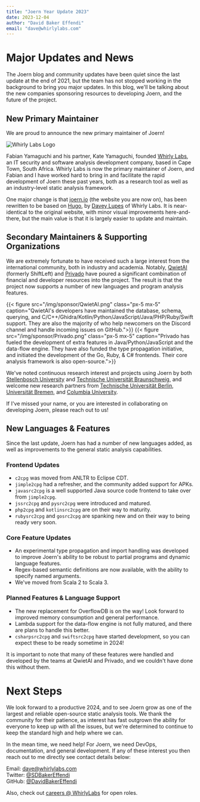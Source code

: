 ```yaml
---
title: "Joern Year Update 2023"
date: 2023-12-04
author: "David Baker Effendi"
email: "dave@whirlylabs.com"
---
```


# Major Updates and News

The Joern blog and community updates have been quiet since the last update at the end of 2021, but
the team has not stopped working in the background to bring you major updates. In this blog, we'll
be talking about the new companies sponsoring resources to developing Joern, and the future of the
project.

## New Primary Maintainer

We are proud to announce the new primary maintainer of Joern!

![Whirly Labs Logo](/img/sponsor/WhirlyLabs.png "Whirly Labs Logo")

Fabian Yamaguchi and his partner, Kate Yamaguchi, founded [Whirly Labs](https://whirlylabs.com), an IT security
and software analysis development company, based in Cape Town, South Africa. Whirly Labs is now the
primary maintainer of Joern, and Fabian and I have worked hard to bring in and facilitate the rapid
development of Joern these past years, both as a research tool as well as an industry-level static
analysis framework.

One major change is that [joern.io](https://joern.io) (the website you are now on), has been
rewritten to be based on [Hugo](https://gohugo.io), by [Davey Lupes](https://twitter.com/daveylupes)
of Whirly Labs. It is near-identical to the original website, with minor visual improvements
here-and-there, but the main value is that it is largely easier to update and maintain.

## Secondary Maintainers & Supporting Organizations

We are extremely fortunate to have received such a large interest from the international community,
both in industry and academia. Notably, [QwietAI](https://qwiet.ai) (formerly ShiftLeft) and
[Privado](https://www.privado.ai) have poured a significant combination of financial and developer 
resources into the project. The result is that the project now supports a number of new languages
and program analysis features.

{{< figure src="/img/sponsor/QwietAI.png" class="px-5 mx-5" caption="QwietAI's developers have maintained the database, schema, querying, and C/C++/Ghidra/Kotlin/Python/JavaScript/Java/PHP/Ruby/Swift support. They are also the majority of who help newcomers on the Discord channel and handle incoming issues on GitHub.">}}
{{< figure src="/img/sponsor/Privado.png" class="px-5 mx-5" caption="Privado has fueled the development of extra features in Java/Python/JavaScript and the data-flow engine. They have also funded the type propagation initiative, and initiated the development of the Go, Ruby, & C# frontends. Their core analysis framework is also open-source.">}}

We've noted continuous research interest and projects using Joern by both [Stellenbosch
University](http://www.sun.ac.za/english) and [Technische Universität
Braunschweig](https://www.tu-braunschweig.de/en/), and welcome new research partners from
[Technische Universität Berlin](https://www.tu.berlin), [Universität Bremen](https://www.uni-bremen.de/en/),
and [Columbia University](https://www.columbia.edu).

If I've missed your name, or you are interested in collaborating on developing Joern, please reach
out to us!

## New Languages & Features

Since the last update, Joern has had a number of new languages added, as well as improvements to the
general static analysis capabilities.

### Frontend Updates

* `c2cpg` was moved from ANLTR to Eclipse CDT.
* `jimple2cpg` had a refresher, and the community added support for APKs.
* `javasrc2cpg` is a well supported Java source code frontend to take over from `jimple2cpg`.
* `jssrc2cpg` and `pysrc2cpg` were introduced and matured.
* `php2cpg` and `kotlinsrc2cpg` are on their way to maturity.
* `rubysrc2cpg` and `gosrc2cpg` are spanking new and on their way to being ready very soon.

### Core Feature Updates

* An experimental type propagation and import handling was developed to improve Joern's ability to
  be robust to partial programs and dynamic language features.
* Regex-based semantic definitions are now available, with the ability to specify named arguments.
* We've moved from Scala 2 to Scala 3.

### Planned Features & Language Support

* The new replacement for OverflowDB is on the way! Look forward to improved memory consumption and
  general performance.
* Lambda support for the data-flow engine is not fully matured, and there are plans to handle this
  better.
* `csharpsrc2cpg` and `swiftsrc2cpg` have started development, so you can expect these to be ready
  sometime in 2024! 

It is important to note that many of these features were handled and developed by the teams at
QwietAI and Privado, and we couldn't have done this without them.

# Next Steps

We look forward to a productive 2024, and to see Joern grow as one of the largest and reliable
open-source static analysis tools. We thank the community for their patience, as interest has fast
outgrown the ability for everyone to keep up with all the issues, but we're determined to continue
to keep the standard high and help where we can.

In the mean time, we need help! For Joern, we need DevOps, documentation, and general development.
If any of these interest you then reach out to me directly see contact details below:

Email: dave@whirlylabs.com  
Twitter: [@SDBakerEffendi](https://twitter.com/SDBakerEffendi)  
GitHub: [@DavidBakerEffendi](https://github.com/DavidBakerEffendi) 

Also, check out [careers @ WhirlyLabs](https://whirlylabs.com/careers/) for open roles.
